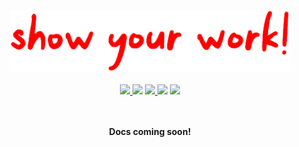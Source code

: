 <p align="center">
  <img width = "450" src="./showyourwork.png"/>
  <br>
  <br>
  <a href="https://github.com/rodluger/showyourwork/actions/workflows/notify.yml">
    <img src="https://github.com/rodluger/showyourwork/actions/workflows/notify.yml/badge.svg"/>
  </a>
  <span>
    <img src="https://img.shields.io/badge/-&#10148;&#10148;&#10148;-white?style=flat-square"/>   
  </span>
  <a href="https://github.com/rodluger/cookiecutter-showyourwork/actions/workflows/generate.yml">
    <img src="https://github.com/rodluger/cookiecutter-showyourwork/actions/workflows/generate.yml/badge.svg"/>
  </a>
  <span>
    <img src="https://img.shields.io/badge/-&#10148;&#10148;&#10148;-white?style=flat-square"/>   
  </span>
  <a href="https://github.com/rodluger/showyourwork-example/actions/workflows/showyourwork.yml">
    <img src="https://github.com/rodluger/showyourwork-example/actions/workflows/showyourwork.yml/badge.svg"/>
  </a>
</p>
<p align="center">
  <br>
  <br>
  <strong>Docs coming soon!</strong>
</p>
